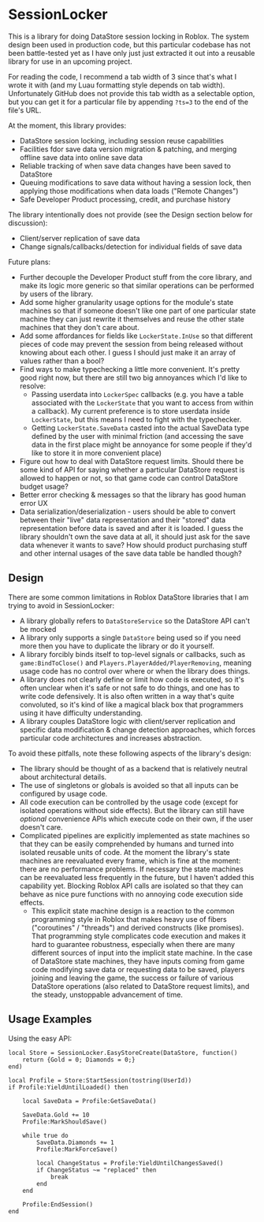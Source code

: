 # SessionLocker

This is a library for doing DataStore session locking in Roblox. The system design been used in production code, but this particular codebase has not been battle-tested yet as I have only just just extracted it out into a reusable library for use in an upcoming project.

For reading the code, I recommend a tab width of 3 since that's what I wrote it with (and my Luau formatting style depends on tab width). Unfortunately GitHub does not provide this tab width as a selectable option, but you can get it for a particular file by appending `?ts=3` to the end of the file's URL.

At the moment, this library provides:
- DataStore session locking, including session reuse capabilities
- Facilities fdor save data version migration & patching, and merging offline save data into online save data
- Reliable tracking of when save data changes have been saved to DataStore
- Queuing modifications to save data without having a session lock, then applying those modifications when data loads ("Remote Changes")
- Safe Developer Product processing, credit, and purchase history

The library intentionally does not provide (see the Design section below for discussion):
- Client/server replication of save data
- Change signals/callbacks/detection for individual fields of save data

Future plans:
- Further decouple the Developer Product stuff from the core library, and make its logic more generic so that similar operations can be performed by users of the library.
- Add some higher granularity usage options for the module's state machines so that if someone doesn't like one part of one particular state machine they can just rewrite it themselves and reuse the other state machines that they don't care about.
- Add some affordances for fields like `LockerState.InUse` so that different pieces of code may prevent the session from being released without knowing about each other. I guess I should just make it an array of values rather than a bool?
- Find ways to make typechecking a little more convenient. It's pretty good right now, but there are still two big annoyances which I'd like to resolve:
  - Passing userdata into `LockerSpec` callbacks (e.g. you have a table associated with the `LockerState` that you want to access from within a callback). My current preference is to store userdata inside `LockerState`, but this means I need to fight with the typechecker.
  - Getting `LockerState.SaveData` casted into the actual SaveData type defined by the user with minimal friction (and accessing the save data in the first place might be annoyance for some people if they'd like to store it in more convenient place)
- Figure out how to deal with DataStore request limits. Should there be some kind of API for saying whether a particular DataStore request is allowed to happen or not, so that game code can control DataStore budget usage?
- Better error checking & messages so that the library has good human error UX
- Data serialization/deserialization - users should be able to convert between their "live" data representation and their "stored" data representation before data is saved and after it is loaded. I guess the library shouldn't own the save data at all, it should just ask for the save data whenever it wants to save? How should product purchasing stuff and other internal usages of the save data table be handled though?

## Design

There are some common limitations in Roblox DataStore libraries that I am trying to avoid in SessionLocker:
- A library globally refers to `DataStoreService` so the DataStore API can't be mocked
- A library only supports a single `DataStore` being used so if you need more then you have to duplicate the library or do it yourself.
- A library forcibly binds itself to top-level signals or callbacks, such as `game:BindToClose()` and `Players.PlayerAdded/PlayerRemoving`, meaning usage code has no control over where or when the library does things.
- A library does not clearly define or limit how code is executed, so it's often unclear when it's safe or not safe to do things, and one has to write code defensively. It is also often written in a way that's quite convoluted, so it's kind of like a magical black box that programmers using it have difficulty understanding.
- A library couples DataStore logic with client/server replication and specific data modification & change detection approaches, which forces particular code architectures and increases abstraction.

 To avoid these pitfalls, note these following aspects of the library's design:
- The library should be thought of as a backend that is relatively neutral about architectural details.
- The use of singletons or globals is avoided so that all inputs can be configured by usage code.
- All code execution can be controlled by the usage code (except for isolated operations without side effects). But the library can still have _optional_ convenience APIs which execute code on their own, if the user doesn't care.
- Complicated pipelines are explicitly implemented as state machines so that they can be easily comprehended by humans and turned into isolated reusable units of code. At the moment the library's state machines are reevaluated every frame, which is fine at the moment: there are no performance problems. If necessary the state machines can be reevaluated less frequently in the future, but I haven't added this capability yet. Blocking Roblox API calls are isolated so that they can behave as nice pure functions with no annoying code execution side effects.
  - This explicit state machine design is a reaction to the common programming style in Roblox that makes heavy use of fibers ("coroutines" / "threads") and derived constructs (like promises). That programming style complicates code execution and makes it hard to guarantee robustness, especially when there are many different sources of input into the implicit state machine. In the case of DataStore state machines, they have inputs coming from game code modifying save data or requesting data to be saved, players joining and leaving the game, the success or failure of various DataStore operations (also related to DataStore request limits), and the steady, unstoppable advancement of time.

## Usage Examples

Using the easy API:
```luau
local Store = SessionLocker.EasyStoreCreate(DataStore, function()
	return {Gold = 0; Diamonds = 0;}
end)

local Profile = Store:StartSession(tostring(UserId))
if Profile:YieldUntilLoaded() then

	local SaveData = Profile:GetSaveData()

	SaveData.Gold += 10
	Profile:MarkShouldSave()

	while true do
		SaveData.Diamonds += 1
		Profile:MarkForceSave()

		local ChangeStatus = Profile:YieldUntilChangesSaved()
		if ChangeStatus ~= "replaced" then
			break
		end
	end

	Profile:EndSession()
end
```
